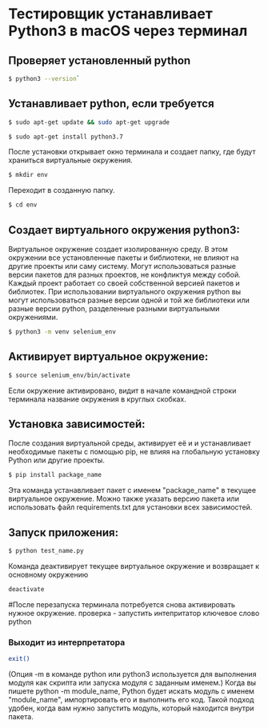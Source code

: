 # Тестировщик устанавливает Python3 в macOS через терминал

## Проверяет установленный python
```sh
$ python3 --version`
```

## Устанавливает python, если требуется

```sh
$ sudo apt-get update && sudo apt-get upgrade
```

```sh
$ sudo apt-get install python3.7
```

После установки открывает окно терминала и создает папку, где будут храниться виртуальные окружения.

```sh
$ mkdir env
```

Переходит в созданную папку.

```sh
$ cd env
```

## Создает виртуального окружения python3:
Виртуальное окружение создает изолированную среду. 
В этом окружении все установленные пакеты и библиотеки, не влияют на другие проекты или саму систему. 
Могут использоваться разные версии пакетов для разных проектов, не конфликтуя между собой. 
Каждый проект работает со своей собственной версией пакетов и библиотек.
При использовании виртуального окружения python вы могут использоваться разные версии одной и той же библиотеки или разные версии python, разделенные разными виртуальными окружениями.

```sh
$ python3 -m venv selenium_env
```

## Активирует виртуальное окружение:

```sh
$ source selenium_env/bin/activate
```

Если окружение активировано, видит в начале командной строки терминала название окружения в круглых скобках. 

## Установка зависимостей:
После создания виртуальной среды,  активирует её и и устанавливает необходимые пакеты с помощью pip, не влияя на глобальную установку Python или другие проекты.

```sh
$ pip install package_name
```

Эта команда устанавливает пакет с именем "package_name" в текущее виртуальное окружение. 
Можно также указать версию пакета или использовать файл requirements.txt для установки всех зависимостей.

## Запуск приложения:

```sh
$ python test_name.py
```

Команда деактивирует текущее виртуальное окружение и возвращает к основному окружению

```sh
deactivate
```

#После перезапуска терминала потребуется снова активировать нужное окружение.
проверка - запустить интепритатор ключевое слово python

### Выходит из интерпретатора

```sh
exit() 
```

(Опция -m в команде python или python3 используется для выполнения модуля как скрипта или запуска модуля с заданным именем.)
Когда вы пишете python -m module_name, Python будет искать модуль с именем "module_name", импортировать его и выполнить его код. Такой подход удобен, когда вам нужно запустить модуль, который находится внутри пакета.
